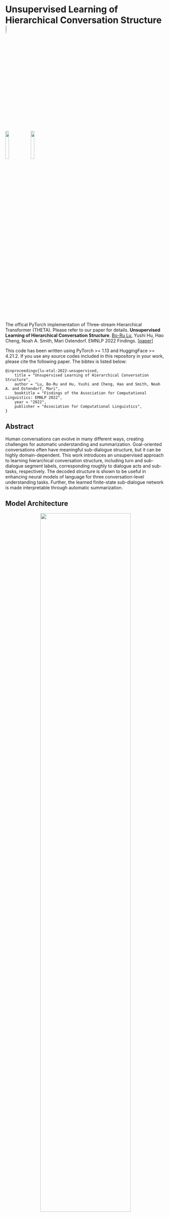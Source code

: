 # Unsupervised Learning of Hierarchical Conversation Structure <img src="plot/uwnlp_logo.png" width="8%"> 

<img src="plot/pytorch_logo.png" width="15%"> <img src="plot/huggingface_logo.png" width="15%">

The offical PyTorch implementation of Three-stream Hierarchical Transformer (THETA). Please refer to our paper for details.
**Unsupervised Learning of Hierarchical Conversation Structure**. [Bo-Ru Lu](https://nlp.borulu.com/), Yushi Hu, Hao Cheng, Noah A. Smith, Mari Ostendorf. EMNLP 2022 Findings.
[[paper]](https://arxiv.org/abs/2205.12244)

This code has been written using PyTorch >= 1.13 and HuggingFace >= 4.21.2. If you use any source codes included in this repository in your work, please cite the following paper. The bibtex is listed below:

```text
@inproceedings{lu-etal-2022-unsupervised,
    title = "Unsupervised Learning of Hierarchical Conversation Structure",
    author = "Lu, Bo-Ru and Hu, Yushi and Cheng, Hao and Smith, Noah A. and Ostendorf, Mari",
    booktitle = "Findings of the Association for Computational Linguistics: EMNLP 2022",
    year = "2022",
    publisher = "Association for Computational Linguistics",
}
```

## Abstract
Human conversations can evolve in many different ways, creating challenges for automatic understanding and summarization. Goal-oriented conversations often have meaningful sub-dialogue structure, but it can be highly domain-dependent. This work introduces an unsupervised approach to learning hierarchical conversation structure, including turn and sub-dialogue segment labels, corresponding roughly to dialogue acts and sub-tasks, respectively. The decoded structure is shown to be useful in enhancing neural models of language for three conversation-level understanding tasks. Further, the learned finite-state sub-dialogue network is made interpretable through automatic summarization.

## Model Architecture
<p align="center">
<img src="plot/model.jpg" width="75%" />
</p>
Overview of THETA conversation encoding. The text of each utterance text is encoded by BERT, and a 1-layer transformer further contextualizes utterance embeddings to generate the text vector U. For structure,
utterances are mapped to K-means dialogue acts (DAs), which are input to an HMM to decode sub-dialogue states. 1-layer transformers are applied to sequences of DAs and sub-dialogue states, yielding cluster vector C and state vector S. The concatenation of U, C and S is fed into a linear layer to obtain the structure-enhanced vector for the predictive task. For simplicity, Emb. and Trans. stand for embedding and transformer, respectively.

## Setup

#### Paths

Create an hidden file named `.env` in the main directory and set the 2 paths as follows.
```bash
# the path to store data, model, and experiment results.
NFS_PARENT_DIR=[set your path]
# the path to store tmp files.
SCRATCH_PARENT_DIR=[set your path]
```

#### Dependency

Follow the [instruction](setup.md) to setup the Conda environment.

For Jupyter Notebook, we use [Visual Studio Code](https://code.visualstudio.com/) extensions to run notebooks on remote GPU machines.
- [Remote - SSH](https://marketplace.visualstudio.com/items?itemName=ms-vscode-remote.remote-ssh)
- [Jupyter](https://marketplace.visualstudio.com/items?itemName=ms-toolsai.jupyter)

## Download Raw Data (Optional)

#### Action-Based Conversations Dataset (ABCD)
Download the Action-Based Conversations Dataset (ABCD) dataset from the [official repository](https://github.com/asappresearch/abcd) ([Chen et al., 2021](https://arxiv.org/abs/2104.00783)).

```bash
wget https://github.com/asappresearch/abcd/raw/master/data/abcd_v1.1.json.gz
``` 

#### CraigslistBargains
Download the preprocessed pickle file ([strategy_vector_data_FULL_Yiheng.pkl](https://drive.google.com/open?id=1WxCvZ__ulT--VRL1oijVCa7tTj8SRydx&authuser=0&usp=drive_link)) of CraigslistBargains dataset from Google drive provided in [DialoGraph repository](https://github.com/rishabhjoshi/DialoGraph_ICLR21) ([Joshi et al. 2021](https://arxiv.org/abs/2106.00920)).

## Download Preprocessed Data & Trained Models
We also provide the preprocessed data, structure, and trained models in [Goolge Drive](https://drive.google.com/drive/folders/18tkllW7wKx07xkGExElUvffuXBijSs7w?usp=share_link).
Please put all directories under the path `$NFS_PARENT_DIR` you defined in the hidden file `.env`.

```bash
# NFS_PARENT_DIR will look like this.
.
├── assignments
├── data
├── exp
├── pretrained_models
└── state_assignments
```
Note: the directory `assignments` is for clusters.

## Prepare Structure

#### Domain-adaptive Pretraining (DAPT)
The pretrained models can be downloaded in Goolge Drive. [[Check here]](https://github.com/boru-roylu/THETA2/tree/theta-v1#download-preprocessed-data--trained-models)

```bash
# ABCD
# Trained model will be stored in 
# $NFS_PARENT_DIR/exp/abcd/pretrain/bert_init_from_bert-base-uncased_job_name-bash/seed-42/checkpoint-5000/fp32
# Move the trained model to $NFS_PARENT_DIR/pretrained_models/abcd/bert-base-uncased-abcd-wwm
bash pretrain/abcd/bert.sh
```

```bash
# Craigslist
# Trained model will be stored in 
# $NFS_PARENT_DIR/exp/craigslist/pretrain/bert_init_from_bert-base-uncased_job_name-bash/seed-42/checkpoint-5000/fp32
# Move the trained model to $NFS_PARENT_DIR/pretrained_models/craigslist/bert-base-uncased-craigslist-wwm
bash pretrain/craigslist/bert.sh
```

#### (Cluster) Extract Embeddings and Cluster Embeddings
Create HuggingFace dataset objects.
```bash
bash data_scripts/abcd.sh --task_name pretrain
bash data_scripts/craigslist.sh --task_name pretrain
```

Please refer to the Jupyter Notebooks to create cluster assignment.
- `prepare_structure/cluster/prepare_cluster_abcd.ipynb`
- `prepare_structure/cluster/prepare_cluster_craigslist.ipynb`

The cluster assignments can be downloaded in Goolge Drive. [[Check here]](https://github.com/boru-roylu/THETA2/tree/theta-v1#download-preprocessed-data--trained-models)

#### (State) Learn HMM Topologies via State-splitting
Finishing clustering step is required before proceeding this step.

Create HuggingFace dataset objects (Skip if you already done during clustering).
```bash
bash data_scripts/abcd.sh --task_name pretrain
bash data_scripts/craigslist.sh --task_name pretrain
```

Please refer to the Jupyter Notebooks to create state assignments and learn and plot topologies.
- `prepare_structure/state/prepare_state_abcd.ipynb`
- `prepare_structure/state/prepare_state_craigslist.ipynb`

The state assignments can also be downloaded in Goolge Drive. [[Check here]](https://github.com/boru-roylu/THETA2/tree/theta-v1#download-preprocessed-data--trained-models)

## Train THETA

The checkpoints can be downloaded in Goolge Drive. [[Check here]](https://github.com/boru-roylu/THETA2/tree/theta-v1#download-preprocessed-data--trained-models) 

```bash
# ABCD
bash train_scripts/finetune/abcd/cls-cluster-state-structure-hibert.sh \
    --embedding_name bert_mean_pooler_output \
    --num_clusters 60 --num_states 12
```

```bash
# CraigslistBargains
bash train_scripts/finetune/craigslist/cls-cluster-state-structure-hibert.sh \
    --embedding_name bert_mean_pooler_output \
    --num_clusters 14 --num_states 8
```

## Evaluate THETA

Please refer to the Jupyter Notebooks.

- `eval_scripts/eval_abcd.ipynb`
- `eval_scripts/eval_craigslist.ipynb`

## Bug Report
Feel free to create an issue or send email to roylu@uw.edu.

## License
```
copyright 2022-present https://nlp.borulu.com/

Permission is hereby granted, free of charge, to any person obtaining a copy 
of this software and associated documentation files (the "Software"), to deal 
in the Software without restriction, including without limitation the rights 
to use, copy, modify, merge, publish, distribute, sublicense, and/or sell 
copies of the Software, and to permit persons to whom the Software is 
furnished to do so, subject to the following conditions:

The above copyright notice and this permission notice shall be included in all 
copies or substantial portions of the Software.

THE SOFTWARE IS PROVIDED "AS IS", WITHOUT WARRANTY OF ANY KIND, EXPRESS OR 
IMPLIED, INCLUDING BUT NOT LIMITED TO THE WARRANTIES OF MERCHANTABILITY, 
FITNESS FOR A PARTICULAR PURPOSE AND NONINFRINGEMENT. IN NO EVENT SHALL THE 
AUTHORS OR COPYRIGHT HOLDERS BE LIABLE FOR ANY CLAIM, DAMAGES OR OTHER 
LIABILITY, WHETHER IN AN ACTION OF CONTRACT, TORT OR OTHERWISE, ARISING FROM, 
OUT OF OR IN CONNECTION WITH THE SOFTWARE OR THE USE OR OTHER DEALINGS IN THE 
SOFTWARE.
```
